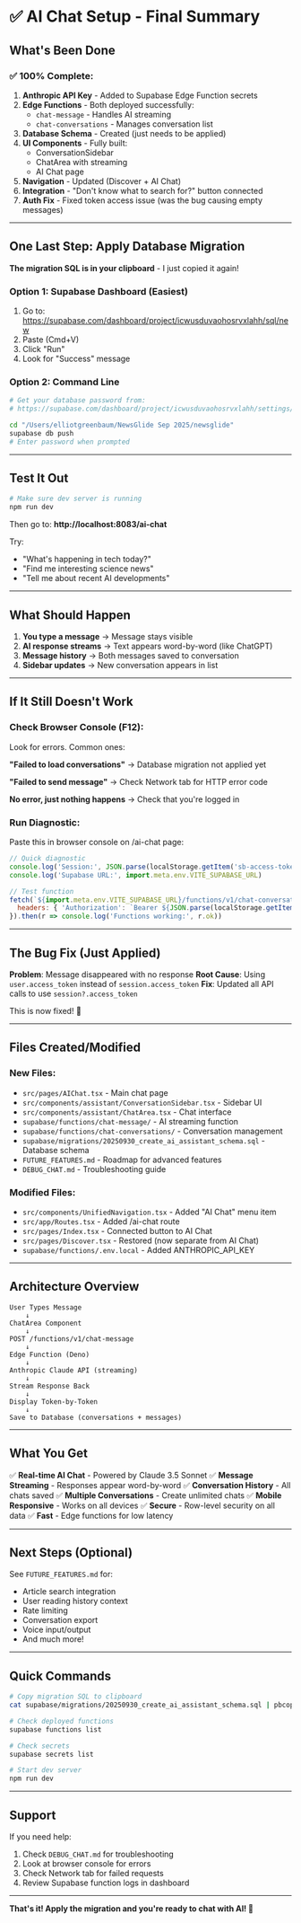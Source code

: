 # ✅ AI Chat Setup - Final Summary

## What's Been Done

### ✅ 100% Complete:
1. **Anthropic API Key** - Added to Supabase Edge Function secrets
2. **Edge Functions** - Both deployed successfully:
   - `chat-message` - Handles AI streaming
   - `chat-conversations` - Manages conversation list
3. **Database Schema** - Created (just needs to be applied)
4. **UI Components** - Fully built:
   - ConversationSidebar
   - ChatArea with streaming
   - AI Chat page
5. **Navigation** - Updated (Discover + AI Chat)
6. **Integration** - "Don't know what to search for?" button connected
7. **Auth Fix** - Fixed token access issue (was the bug causing empty messages)

---

## One Last Step: Apply Database Migration

**The migration SQL is in your clipboard** - I just copied it again!

### Option 1: Supabase Dashboard (Easiest)
1. Go to: https://supabase.com/dashboard/project/icwusduvaohosrvxlahh/sql/new
2. Paste (Cmd+V)
3. Click "Run"
4. Look for "Success" message

### Option 2: Command Line
```bash
# Get your database password from:
# https://supabase.com/dashboard/project/icwusduvaohosrvxlahh/settings/database

cd "/Users/elliotgreenbaum/NewsGlide Sep 2025/newsglide"
supabase db push
# Enter password when prompted
```

---

## Test It Out

```bash
# Make sure dev server is running
npm run dev
```

Then go to: **http://localhost:8083/ai-chat**

Try:
- "What's happening in tech today?"
- "Find me interesting science news"
- "Tell me about recent AI developments"

---

## What Should Happen

1. **You type a message** → Message stays visible
2. **AI response streams** → Text appears word-by-word (like ChatGPT)
3. **Message history** → Both messages saved to conversation
4. **Sidebar updates** → New conversation appears in list

---

## If It Still Doesn't Work

### Check Browser Console (F12):
Look for errors. Common ones:

**"Failed to load conversations"**
→ Database migration not applied yet

**"Failed to send message"**
→ Check Network tab for HTTP error code

**No error, just nothing happens**
→ Check that you're logged in

### Run Diagnostic:
Paste this in browser console on /ai-chat page:

```javascript
// Quick diagnostic
console.log('Session:', JSON.parse(localStorage.getItem('sb-access-token')) ? 'Logged in' : 'Not logged in')
console.log('Supabase URL:', import.meta.env.VITE_SUPABASE_URL)

// Test function
fetch(`${import.meta.env.VITE_SUPABASE_URL}/functions/v1/chat-conversations`, {
  headers: { 'Authorization': `Bearer ${JSON.parse(localStorage.getItem('sb-access-token'))}` }
}).then(r => console.log('Functions working:', r.ok))
```

---

## The Bug Fix (Just Applied)

**Problem**: Message disappeared with no response
**Root Cause**: Using `user.access_token` instead of `session.access_token`
**Fix**: Updated all API calls to use `session?.access_token`

This is now fixed! 🎉

---

## Files Created/Modified

### New Files:
- `src/pages/AIChat.tsx` - Main chat page
- `src/components/assistant/ConversationSidebar.tsx` - Sidebar UI
- `src/components/assistant/ChatArea.tsx` - Chat interface
- `supabase/functions/chat-message/` - AI streaming function
- `supabase/functions/chat-conversations/` - Conversation management
- `supabase/migrations/20250930_create_ai_assistant_schema.sql` - Database schema
- `FUTURE_FEATURES.md` - Roadmap for advanced features
- `DEBUG_CHAT.md` - Troubleshooting guide

### Modified Files:
- `src/components/UnifiedNavigation.tsx` - Added "AI Chat" menu item
- `src/app/Routes.tsx` - Added /ai-chat route
- `src/pages/Index.tsx` - Connected button to AI Chat
- `src/pages/Discover.tsx` - Restored (now separate from AI Chat)
- `supabase/functions/.env.local` - Added ANTHROPIC_API_KEY

---

## Architecture Overview

```
User Types Message
    ↓
ChatArea Component
    ↓
POST /functions/v1/chat-message
    ↓
Edge Function (Deno)
    ↓
Anthropic Claude API (streaming)
    ↓
Stream Response Back
    ↓
Display Token-by-Token
    ↓
Save to Database (conversations + messages)
```

---

## What You Get

✅ **Real-time AI Chat** - Powered by Claude 3.5 Sonnet
✅ **Message Streaming** - Responses appear word-by-word
✅ **Conversation History** - All chats saved
✅ **Multiple Conversations** - Create unlimited chats
✅ **Mobile Responsive** - Works on all devices
✅ **Secure** - Row-level security on all data
✅ **Fast** - Edge functions for low latency

---

## Next Steps (Optional)

See `FUTURE_FEATURES.md` for:
- Article search integration
- User reading history context
- Rate limiting
- Conversation export
- Voice input/output
- And much more!

---

## Quick Commands

```bash
# Copy migration SQL to clipboard
cat supabase/migrations/20250930_create_ai_assistant_schema.sql | pbcopy

# Check deployed functions
supabase functions list

# Check secrets
supabase secrets list

# Start dev server
npm run dev
```

---

## Support

If you need help:
1. Check `DEBUG_CHAT.md` for troubleshooting
2. Look at browser console for errors
3. Check Network tab for failed requests
4. Review Supabase function logs in dashboard

---

**That's it! Apply the migration and you're ready to chat with AI! 🚀**
